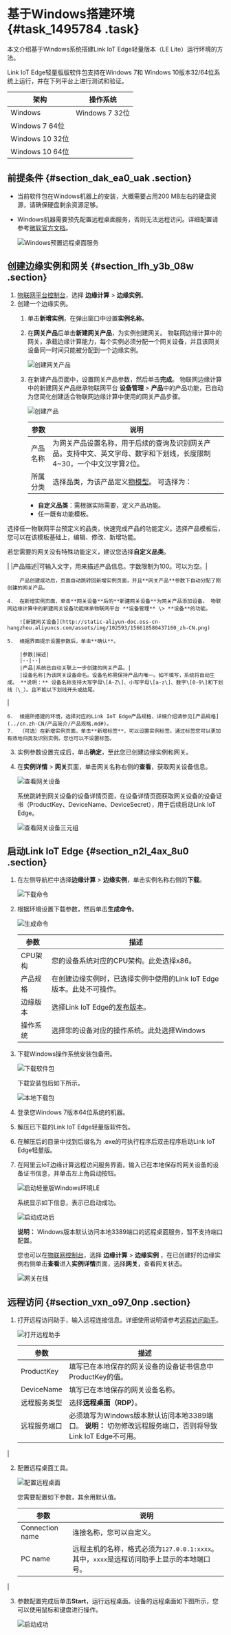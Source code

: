 # 基于Windows搭建环境 {#task_1495784 .task}

本文介绍基于Windows系统搭建Link IoT Edge轻量版本（LE Lite）运行环境的方法。

Link IoT Edge轻量版版软件包支持在Windows 7和 Windows 10版本32/64位系统上运行，并在下列平台上进行测试和验证。

|架构|操作系统|
|--|----|
|Windows|Windows 7 32位|
|Windows 7 64位|
|Windows 10 32位|
|Windows 10 64位|

## 前提条件 {#section_dak_ea0_uak .section}

-   当前软件包在Windows机器上的安装，大概需要占用200 MB左右的硬盘资源，请确保硬盘剩余资源足够。
-   Windows机器需要预先配置远程桌面服务，否则无法远程访问。详细配置请参考[微软官方文档](https://support.microsoft.com/zh-cn/help/17463/windows-7-connect-to-another-computer-remote-desktop-connection)。

    ![Windows预置远程桌面服务](http://static-aliyun-doc.oss-cn-hangzhou.aliyuncs.com/assets/img/147481/156618580341286_zh-CN.png)


## 创建边缘实例和网关 {#section_lfh_y3b_08w .section}

1.  [物联网平台控制台](http://iot.console.aliyun.com/)，选择 **边缘计算** \> **边缘实例**。
2.  创建一个边缘实例。 
    1.  单击**新增实例**，在弹出窗口中设置**实例名称**。
    2.  在**网关产品**后单击**新建网关产品**，为实例创建网关。 物联网边缘计算中的网关，承载边缘计算能力，每个实例必须分配一个网关设备，并且该网关设备同一时间只能被分配到一个边缘实例。

        ![创建网关产品](http://static-aliyun-doc.oss-cn-hangzhou.aliyuncs.com/assets/img/102593/156618580437158_zh-CN.png)

    3.  在新建产品页面中，设置网关产品参数，然后单击**完成**。 物联网边缘计算中的新建网关产品继承物联网平台 **设备管理** \> **产品**中的产品功能，已自动为您简化创建适合物联网边缘计算中使用的网关产品步骤。

        ![创建产品](http://static-aliyun-doc.oss-cn-hangzhou.aliyuncs.com/assets/img/102593/156618580437159_zh-CN.png)

        |参数|说明|
        |--|--|
        |产品名称|为网关产品设置名称，用于后续的查询及识别网关产品。支持中文、英文字母、数字和下划线，长度限制4~30，一个中文汉字算2位。|
        |所属分类|选择品类，为该产品定义[物模型](../cn.zh-CN/用户指南/产品与设备/物模型/什么是物模型.md#)。 可选择为：

         -   **自定义品类**：需根据实际需要，定义产品功能。
        -   任一既有功能模板。

选择任一物联网平台预定义的品类，快速完成产品的功能定义。选择产品模板后，您可以在该模板基础上，编辑、修改、新增功能。

 若您需要的网关没有特殊功能定义，建议您选择**自定义品类**。

 |
        |产品描述|可输入文字，用来描述产品信息。字数限制为100。可以为空。|

        产品创建成功后，页面自动跳转回新增实例页面，并且**网关产品**参数下自动分配了刚创建的网关产品。

    4.  在新增实例页面，单击**网关设备**后的**新建网关设备**为网关产品添加设备。 物联网边缘计算中的新建网关设备功能继承物联网平台 **设备管理** \> **设备**的功能。

        ![新建网关设备](http://static-aliyun-doc.oss-cn-hangzhou.aliyuncs.com/assets/img/102593/156618580437160_zh-CN.png)

    5.  根据界面提示设置参数后，单击**确认**。 

        |参数|描述|
        |--|--|
        |产品|系统已自动关联上一步创建的网关产品。|
        |设备名称|为该网关设备命名。设备名称需保持产品内唯一。如不填写，系统将自动生成。 **说明：** 设备名称支持大写字母\[A-Z\]、小写字母\[a-z\]、数字\[0-9\]和下划线（\_）。且不能以下划线开头或结尾。

 |

    6.  根据所搭建的环境，选择对应的Link IoT Edge产品规格，详细介绍请参见[产品规格](../cn.zh-CN/产品简介/产品规格.md#)。
    7.  （可选）在新增实例页面，单击**新增标签**，可以设置实例标签。通过标签您可以更加有效地归类及识别实例。您也可以不设置标签。
3.  实例参数设置完成后，单击**确定**，至此您已创建边缘实例和网关。
4.  在**实例详情** \> **网关**页面，单击网关名称右侧的**查看**，获取网关设备信息。 

    ![查看网关设备](http://static-aliyun-doc.oss-cn-hangzhou.aliyuncs.com/assets/img/163487/156618580448695_zh-CN.png)

    系统跳转到网关设备的设备详情页面，在设备详情页面获取网关设备的设备证书（ProductKey、DeviceName、DeviceSecret），用于后续启动Link IoT Edge。

    ![查看网关设备三元组](http://static-aliyun-doc.oss-cn-hangzhou.aliyuncs.com/assets/img/163487/156618580448696_zh-CN.png)


## 启动Link IoT Edge {#section_n2l_4ax_8u0 .section}

1.  在左侧导航栏中选择**边缘计算** \> **边缘实例**，单击实例名称右侧的**下载**。 

    ![下载命令](http://static-aliyun-doc.oss-cn-hangzhou.aliyuncs.com/assets/img/102593/156618580544201_zh-CN.png)

2.  根据环境设置下载参数，然后单击**生成命令**。 

    ![生成命令](http://static-aliyun-doc.oss-cn-hangzhou.aliyuncs.com/assets/img/147481/156618580551625_zh-CN.png)

    |参数|描述|
    |--|--|
    |CPU架构|您的设备系统对应的CPU架构。此处选择x86。|
    |产品规格|在创建边缘实例时，已选择实例中使用的Link IoT Edge版本。此处不可操作。|
    |边缘版本|选择Link IoT Edge的[发布版本](../cn.zh-CN/产品简介/发布历史/轻量版.md#)。|
    |操作系统|选择您的设备对应的操作系统。此处选择Windows|

3.  下载Windows操作系统安装包备用。 

    ![下载软件包](http://static-aliyun-doc.oss-cn-hangzhou.aliyuncs.com/assets/img/147481/156618580551627_zh-CN.png)

    下载安装包后如下所示。

    ![本地下载包](http://static-aliyun-doc.oss-cn-hangzhou.aliyuncs.com/assets/img/147481/156618580541285_zh-CN.png)

4.  登录您Windows 7版本64位系统的机器。
5.  解压已下载的Link IoT Edge轻量版软件包。
6.  在解压后的目录中找到后缀名为 .exe的可执行程序后双击程序启动Link IoT Edge轻量版。
7.  在阿里云IoT边缘计算远程访问服务界面，输入已在本地保存的网关设备的设备证书信息，并单击左上角启动按钮。 

    ![启动轻量版Windows环境LE](http://static-aliyun-doc.oss-cn-hangzhou.aliyuncs.com/assets/img/147481/156618580641396_zh-CN.png)

    系统显示如下信息，表示已启动成功。

    ![启动成功后](http://static-aliyun-doc.oss-cn-hangzhou.aliyuncs.com/assets/img/147481/156618580641287_zh-CN.png)

    **说明：** Windows版本默认访问本地3389端口的远程桌面服务，暂不支持端口配置。

    您也可以在[物联网控制台](http://iot.console.aliyun.com/)，选择 **边缘计算** \> **边缘实例** ，在已创建好的边缘实例右侧单击**查看**进入**实例详情**页面，选择**网关**，查看网关状态。

    ![网关在线](http://static-aliyun-doc.oss-cn-hangzhou.aliyuncs.com/assets/img/104167/156618580648694_zh-CN.png)


## 远程访问 {#section_vxn_o97_0np .section}

1.  打开远程访问助手，输入远程连接信息。详细使用说明请参考[远程访问助手](cn.zh-CN/用户指南/远程运维管理/远程访问助手.md#)。 

    ![打开远程助手](http://static-aliyun-doc.oss-cn-hangzhou.aliyuncs.com/assets/img/147481/156618580741398_zh-CN.png)

    |参数|描述|
    |--|--|
    |ProductKey|填写已在本地保存的网关设备的设备证书信息中ProductKey的值。|
    |DeviceName|填写已在本地保存的网关设备名称。|
    |远程服务类型|选择**远程桌面（RDP）**。|
    |远程服务端口|必须填写为Windows版本默认访问本地3389端口。 **说明：** 切勿修改远程服务端口，否则将导致Link IoT Edge不可用。

 |

2.  配置远程桌面工具。 

    ![配置远程桌面](http://static-aliyun-doc.oss-cn-hangzhou.aliyuncs.com/assets/img/147481/156618580741580_zh-CN.png)

    您需要配置如下参数，其余用默认值。

    |参数|说明|
    |--|--|
    |Connection name|连接名称，您可以自定义。|
    |PC name|远程主机的名称，格式必须为`127.0.0.1:xxxx`。 其中，`xxxx`是远程访问助手上显示的本地端口号。

 |

3.  参数配置完成后单击**Start**，运行远程桌面。设备的远程桌面如下图所示，您可以使用鼠标和键盘进行操作。 

    ![启动成功](http://static-aliyun-doc.oss-cn-hangzhou.aliyuncs.com/assets/img/147481/156618580741581_zh-CN.png)


